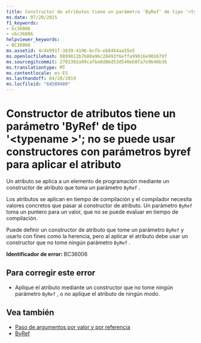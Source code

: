 ```yaml
---
title: Constructor de atributos tiene un parámetro 'ByRef' de tipo '<typename>'; no se puede usar constructores con parámetros byref para aplicar el atributo
ms.date: 07/20/2015
f1_keywords:
- bc36006
- vbc36006
helpviewer_keywords:
- BC36006
ms.assetid: 4c4e991f-3839-4196-bcfb-eb8464aa55e5
ms.openlocfilehash: 0899812b7b80a96c28493f6effa99016e901679f
ms.sourcegitcommit: 2701302a99cafbe0d86d53d540eb0fa7e9b46b36
ms.translationtype: MT
ms.contentlocale: es-ES
ms.lasthandoff: 04/28/2019
ms.locfileid: "64589480"
---
```

# <a name="attribute-constructor-has-a-byref-parameter-of-type-typename-cannot-use-constructors-with-byref-parameters-to-apply-the-attribute"></a>Constructor de atributos tiene un parámetro 'ByRef' de tipo '\<typename >'; no se puede usar constructores con parámetros byref para aplicar el atributo
Un atributo se aplica a un elemento de programación mediante un constructor de atributo que toma un parámetro `ByRef` .  
  
 Los atributos se aplican en tiempo de compilación y el compilador necesita valores concretos que pasar al constructor de atributo. Un parámetro `ByRef` toma un puntero para un valor, que no se puede evaluar en tiempo de compilación.  
  
 Puede definir un constructor de atributo que tome un parámetro `ByRef` y usarlo con fines como la herencia, pero al aplicar el atributo debe usar un constructor que no tome ningún parámetro `ByRef` .  
  
 **Identificador de error:** BC36006  
  
## <a name="to-correct-this-error"></a>Para corregir este error  
  
- Aplique el atributo mediante un constructor que no tome ningún parámetro `ByRef` , o no aplique el atributo de ningún modo.  
  
## <a name="see-also"></a>Vea también

- [Paso de argumentos por valor y por referencia](../../visual-basic/programming-guide/language-features/procedures/passing-arguments-by-value-and-by-reference.md)
- [ByRef](../../visual-basic/language-reference/modifiers/byref.md)
